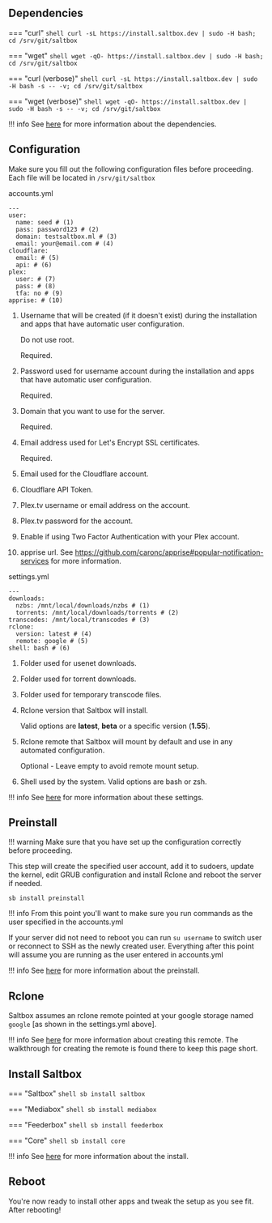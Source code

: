 ## Dependencies
=== "curl"
    ``` shell
    curl -sL https://install.saltbox.dev | sudo -H bash; cd /srv/git/saltbox
    ```

=== "wget"
    ``` shell
    wget -qO- https://install.saltbox.dev | sudo -H bash; cd /srv/git/saltbox
    ```

=== "curl (verbose)"
    ``` shell
    curl -sL https://install.saltbox.dev | sudo -H bash -s -- -v; cd /srv/git/saltbox
    ```

=== "wget (verbose)"
    ``` shell
    wget -qO- https://install.saltbox.dev | sudo -H bash -s -- -v; cd /srv/git/saltbox
    ```

!!! info
    See [here](../../reference/dependencies.md) for more information about the dependencies.


## Configuration

Make sure you fill out the following configuration files before proceeding. Each file will be located in `/srv/git/saltbox`

accounts.yml

``` { .yaml .annotate }
---
user:
  name: seed # (1)
  pass: password123 # (2)
  domain: testsaltbox.ml # (3)
  email: your@email.com # (4)
cloudflare:
  email: # (5)
  api: # (6)
plex:
  user: # (7)
  pass: # (8)
  tfa: no # (9)
apprise: # (10)
```

1. Username that will be created (if it doesn't exist) during the installation and apps that have automatic user configuration.

    Do not use root.

    Required.

2. Password used for username account during the installation and apps that have automatic user configuration.

    Required.

3. Domain that you want to use for the server.

    Required.

4. Email address used for Let's Encrypt SSL certificates.

    Required.

5. Email used for the Cloudflare account.

6. Cloudflare API Token.

7. Plex.tv username or email address on the account.

8. Plex.tv password for the account.

9. Enable if using Two Factor Authentication with your Plex account.

10. apprise url. See <https://github.com/caronc/apprise#popular-notification-services> for more information.


settings.yml

``` { .yaml .annotate }
---
downloads:
  nzbs: /mnt/local/downloads/nzbs # (1)
  torrents: /mnt/local/downloads/torrents # (2)
transcodes: /mnt/local/transcodes # (3)
rclone:
  version: latest # (4)
  remote: google # (5)
shell: bash # (6)
```

1. Folder used for usenet downloads.

2. Folder used for torrent downloads.

3. Folder used for temporary transcode files.

4. Rclone version that Saltbox will install. 

    Valid options are **latest**, **beta** or a specific version (**1.55**).

5. Rclone remote that Saltbox will mount by default and use in any automated configuration.

    Optional - Leave empty to avoid remote mount setup.

6. Shell used by the system. Valid options are bash or zsh.

!!! info
    See [here](../../reference/accounts.md) for more information about these settings.

## Preinstall

!!! warning
    Make sure that you have set up the configuration correctly before proceeding.

This step will create the specified user account, add it to sudoers, update the kernel, edit GRUB configuration and install Rclone and reboot the server if needed.

``` shell
sb install preinstall
```

!!! info
    From this point you'll want to make sure you run commands as the user specified in the accounts.yml

If your server did not need to reboot you can run `su username` to switch user or reconnect to SSH as the newly created user. Everything after this point will assume you are running as the user entered in accounts.yml

!!! info
    See [here](../../reference/preinstall.md) for more information about the preinstall.

## Rclone
Saltbox assumes an rclone remote pointed at your google storage named `google` [as shown in the settings.yml above].

!!! info
    See [here](../../reference/rclone.md) for more information about creating this remote.  The walkthrough for creating the remote is found there to keep this page short.

## Install Saltbox

=== "Saltbox"
    ``` shell
    sb install saltbox
    ```

=== "Mediabox"
    ``` shell
    sb install mediabox
    ```
    
=== "Feederbox"
    ``` shell
    sb install feederbox
    ```

=== "Core"
    ``` shell
    sb install core
    ```

!!! info
    See [here](../../reference/install.md) for more information about the install.

## Reboot

You're now ready to install other apps and tweak the setup as you see fit. After rebooting!
